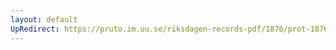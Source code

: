 ```yaml
---
layout: default
UpRedirect: https://pruto.im.uu.se/riksdagen-records-pdf/1876/prot-1876--ak--008/prot-1876--ak--008_007.pdf
---
```

